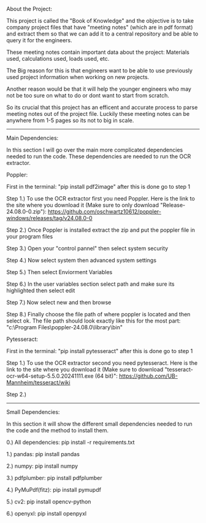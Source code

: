 About the Project:

This project is called the "Book of Knowledge" and the objective is to take company project files that have "meeting notes" (which are in pdf format) and extract them so that we can add it to a central repository and be able to query it for the engineers. 

These meeting notes contain important data about the project: Materials used, calculations used, loads used, etc.

The Big reason for this is that engineers want to be able to use previously used project information when working on new projects.

Another reason would be that it will help the younger engineers who may not be too sure on what to do or dont want to start from scratch.

So its crucial that this project has an efficent and accurate process to parse meeting notes out of the project file. Luckily these meeting notes can be anywhere from 1-5 pages so its not to big in scale.

---------------------------------------------------------------------------------------------------------------------------------------------------------------------------------------------------------------

Main Dependencies:

In this section I will go over the main more complicated dependencies needed to run the code. These dependencies are needed to run the OCR extractor.

Poppler:

First in the terminal: "pip install pdf2image" after this is done go to step 1

Step 1.) To use the OCR extractor first you need Poppler. Here is the link to the site where you download it (Make sure to only download "Release-24.08.0-0.zip"): https://github.com/oschwartz10612/poppler-windows/releases/tag/v24.08.0-0

Step 2.) Once Poppler is installed extract the zip and put the poppler file in your program files

Step 3.) Open your "control pannel" then select system security

Step 4.) Now select system then advanced system settings 

Step 5.) Then select Enviorment Variables 

Step 6.) In the user variables section select path and make sure its highlighted then select edit

Step 7.) Now select new and then browse 

Step 8.) Finally choose the file path of where poppler is located and then select ok. The file path should look exactly like this for the most part: "c:\Program Files\poppler-24.08.0\library\bin"

Pytesseract:

First in the terminal: "pip install pytesseract" after this is done go to step 1

Step 1.) To use the OCR extractor second you need pytesseract. Here is the link to the site where you download it (Make sure to download "tesseract-ocr-w64-setup-5.5.0.20241111.exe (64 bit)": https://github.com/UB-Mannheim/tesseract/wiki

Step 2.) 

---------------------------------------------------------------------------------------------------------------------------------------------------------------------------------------------------------------

Small Dependencies:

In this section it will show the different small dependencies needed to run the code and the method to install them.

0.) All dependencies: pip install -r requirements.txt

1.) pandas: pip install pandas

2.) numpy: pip install numpy

3.) pdfplumber: pip install pdfplumber

4.) PyMuPdf(fitz): pip install pymupdf

5.) cv2: pip install opencv-python

6.) openyxl: pip install openpyxl


